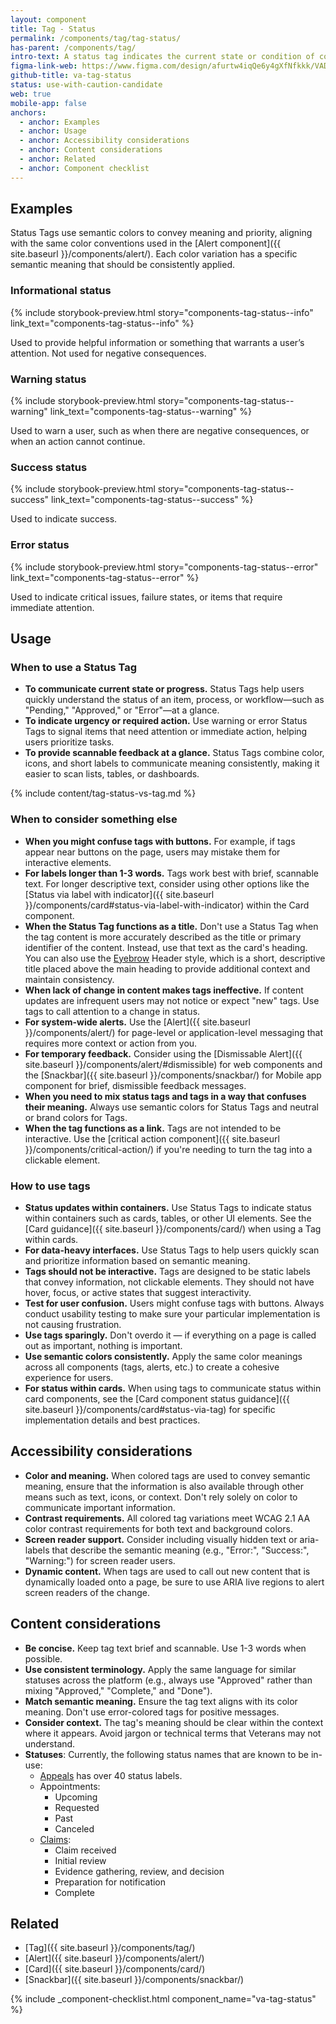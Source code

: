 ```yaml
---
layout: component
title: Tag - Status
permalink: /components/tag/tag-status/
has-parent: /components/tag/
intro-text: A status tag indicates the current state or condition of content, processes, or items.
figma-link-web: https://www.figma.com/design/afurtw4iqQe6y4gXfNfkkk/VADS-Component-Library?node-id=39019-83
github-title: va-tag-status
status: use-with-caution-candidate
web: true
mobile-app: false
anchors:
  - anchor: Examples
  - anchor: Usage
  - anchor: Accessibility considerations
  - anchor: Content considerations
  - anchor: Related
  - anchor: Component checklist
---
```


## Examples

Status Tags use semantic colors to convey meaning and priority, aligning with the same color conventions used in the [Alert component]({{ site.baseurl }}/components/alert/). Each color variation has a specific semantic meaning that should be consistently applied.

### Informational status

{% include storybook-preview.html story="components-tag-status--info" link_text="components-tag-status--info" %}

Used to provide helpful information or something that warrants a user’s attention. Not used for negative consequences.

### Warning status

{% include storybook-preview.html story="components-tag-status--warning" link_text="components-tag-status--warning" %}

Used to warn a user, such as when there are negative consequences, or when an action cannot continue.

### Success status

{% include storybook-preview.html story="components-tag-status--success" link_text="components-tag-status--success" %}

Used to indicate success.

### Error status

{% include storybook-preview.html story="components-tag-status--error" link_text="components-tag-status--error" %}

Used to indicate critical issues, failure states, or items that require immediate attention.

## Usage

### When to use a Status Tag

* **To communicate current state or progress.** Status Tags help users quickly understand the status of an item, process, or workflow—such as "Pending," "Approved," or "Error"—at a glance.
* **To indicate urgency or required action.** Use warning or error Status Tags to signal items that need attention or immediate action, helping users prioritize tasks.
* **To provide scannable feedback at a glance.** Status Tags combine color, icons, and short labels to communicate meaning consistently, making it easier to scan lists, tables, or dashboards.

{% include content/tag-status-vs-tag.md %}

### When to consider something else

* **When you might confuse tags with buttons.** For example, if tags appear near buttons on the page, users may mistake them for interactive elements.
* **For labels longer than 1-3 words.** Tags work best with brief, scannable text. For longer descriptive text, consider using other options like the [Status via label with indicator]({{ site.baseurl }}/components/card#status-via-label-with-indicator) within the Card component.
* **When the Status Tag functions as a title.** Don't use a Status Tag when the tag content is more accurately described as the title or primary identifier of the content. Instead, use that text as the card's heading. You can also use the [Eyebrow](https://design.va.gov/foundation/typography#eyebrow) Header style, which is a short, descriptive title placed above the main heading to provide additional context and maintain consistency.
* **When lack of change in content makes tags ineffective.** If content updates are infrequent users may not notice or expect "new" tags. Use tags to call attention to a change in status.
* **For system-wide alerts.** Use the [Alert]({{ site.baseurl }}/components/alert/) for page-level or application-level messaging that requires more context or action from you.
* **For temporary feedback.** Consider using the [Dismissable Alert]({{ site.baseurl }}/components/alert/#dismissible) for web components and the [Snackbar]({{ site.baseurl }}/components/snackbar/) for Mobile app component for brief, dismissible feedback messages.
* **When you need to mix status tags and tags in a way that confuses their meaning.** Always use semantic colors for Status Tags and neutral or brand colors for Tags.
* **When the tag functions as a link.** Tags are not intended to be interactive. Use the [critical action component]({{ site.baseurl }}/components/critical-action/) if you're needing to turn the tag into a clickable element.

### How to use tags

* **Status updates within containers.** Use Status Tags to indicate status within containers such as cards, tables, or other UI elements. See the [Card guidance]({{ site.baseurl }}/components/card/) when using a Tag within cards.
* **For data-heavy interfaces.** Use Status Tags to help users quickly scan and prioritize information based on semantic meaning.
* **Tags should not be interactive.** Tags are designed to be static labels that convey information, not clickable elements. They should not have hover, focus, or active states that suggest interactivity.
* **Test for user confusion.** Users might confuse tags with buttons. Always conduct usability testing to make sure your particular implementation is not causing frustration.
* **Use tags sparingly.** Don't overdo it — if everything on a page is called out as important, nothing is important.
* **Use semantic colors consistently.** Apply the same color meanings across all components (tags, alerts, etc.) to create a cohesive experience for users.
* **For status within cards.** When using tags to communicate status within card components, see the [Card component status guidance]({{ site.baseurl }}/components/card#status-via-tag) for specific implementation details and best practices.

## Accessibility considerations

* **Color and meaning.** When colored tags are used to convey semantic meaning, ensure that the information is also available through other means such as text, icons, or context. Don't rely solely on color to communicate important information.
* **Contrast requirements.** All colored tag variations meet WCAG 2.1 AA color contrast requirements for both text and background colors.
* **Screen reader support.** Consider including visually hidden text or aria-labels that describe the semantic meaning (e.g., "Error:", "Success:", "Warning:") for screen reader users.
* **Dynamic content.** When tags are used to call out new content that is dynamically loaded onto a page, be sure to use ARIA live regions to alert screen readers of the change.

## Content considerations

* **Be concise.** Keep tag text brief and scannable. Use 1-3 words when possible.
* **Use consistent terminology.** Apply the same language for similar statuses across the platform (e.g., always use "Approved" rather than mixing "Approved," "Complete," and "Done").
* **Match semantic meaning.** Ensure the tag text aligns with its color meaning. Don't use error-colored tags for positive messages.
* **Consider context.** The tag's meaning should be clear within the context where it appears. Avoid jargon or technical terms that Veterans may not understand.
* **Statuses**: Currently, the following status names that are known to be in-use:
  - [Appeals](https://www.va.gov/resources/what-your-decision-review-or-appeal-status-means/) has over 40 status labels.
  - Appointments:
    - Upcoming
    - Requested
    - Past
    - Canceled
  - [Claims](https://www.va.gov/resources/what-your-claim-status-means/):
    - Claim received
    - Initial review
    - Evidence gathering, review, and decision
    - Preparation for notification
    - Complete

## Related

* [Tag]({{ site.baseurl }}/components/tag/)
* [Alert]({{ site.baseurl }}/components/alert/)
* [Card]({{ site.baseurl }}/components/card/)
* [Snackbar]({{ site.baseurl }}/components/snackbar/)

{% include _component-checklist.html component_name="va-tag-status" %}
